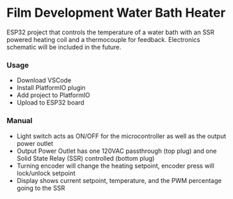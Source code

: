 # Film Development Water Bath Heater
ESP32 project that controls the temperature of a water bath with an SSR powered heating coil and a thermocouple for feedback. Electronics schematic will be included in the future. 

### Usage
* Download VSCode
* Install PlatformIO plugin
* Add project to PlatformIO
* Upload to ESP32 board

### Manual
* Light switch acts as ON/OFF for the microcontroller as well as the output power outlet
* Output Power Outlet has one 120VAC passthrough (top plug) and one Solid State Relay (SSR) controlled (bottom plug)
* Turning encoder will change the heating setpoint, encoder press will lock/unlock setpoint
* Display shows current setpoint, temperature, and the PWM percentage going to the SSR